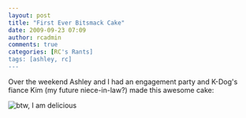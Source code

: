 ```yaml
---
layout: post
title: "First Ever Bitsmack Cake"
date: 2009-09-23 07:09
author: rcadmin
comments: true
categories: [RC's Rants]
tags: [ashley, rc]
---
```

Over the weekend Ashley and I had an engagement party and K-Dog's fiance Kim (my future niece-in-law?) made this awesome cake: 

<img src="http://dl.bitsmack.com/uploads/2009/09/9321_525448646042_150103286_31318048_3543588_n.jpg" title="btw, I am delicious" class="alignnone size-full wp-image-1708" />
